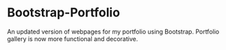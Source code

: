 # Bootstrap-Portfolio
An updated version of webpages for my portfolio using Bootstrap.  Portfolio gallery
is now more functional and decorative.